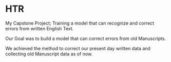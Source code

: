 # HTR
My Capstone Project; Training a model that can recognize and correct errors from written English Text.

Our Goal was to build a model that can correct errors from old Manuscripts.

We achieved the method to correct our present day written data and collecting old Manuscript data as of now.
